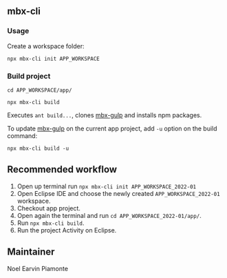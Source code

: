 ## mbx-cli

### Usage

Create a workspace folder:

```
npx mbx-cli init APP_WORKSPACE
```

### Build project

```
cd APP_WORKSPACE/app/
```

```
npx mbx-cli build
```

Executes `ant build...`, clones [mbx-gulp](https://github.com/earvinpiamonte/mbx-gulp) and installs npm packages.

To update [mbx-gulp](https://github.com/earvinpiamonte/mbx-gulp) on the current app project, add `-u` option on the build command:

```
npx mbx-cli build -u
```

## Recommended workflow

1. Open up terminal run `npx mbx-cli init APP_WORKSPACE_2022-01`
1. Open Eclipse IDE and choose the newly created `APP_WORKSPACE_2022-01` workspace.
1. Checkout app project.
1. Open again the terminal and run `cd APP_WORKSPACE_2022-01/app/`.
1. Run `npx mbx-cli build`.
1. Run the project Activity on Eclipse.

## Maintainer

Noel Earvin Piamonte
